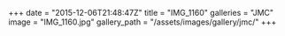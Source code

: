+++
date = "2015-12-06T21:48:47Z"
title = "IMG_1160"
galleries = "JMC"
image = "IMG_1160.jpg"
gallery_path = "/assets/images/gallery/jmc/"
+++
